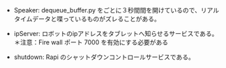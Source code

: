 - Speaker:  dequeue_buffer.py をごとに３秒間間を開けているので、リアルタイムデータと喋っているものがズレることがある。

- ipServer:  ロボットのipアドレスをタブレットへ知らせるサービスである。
＊注意：Fire wall ポート 7000 を有効にする必要がある

- shutdown: Rapi のシャットダウンコントロールサービスである。
